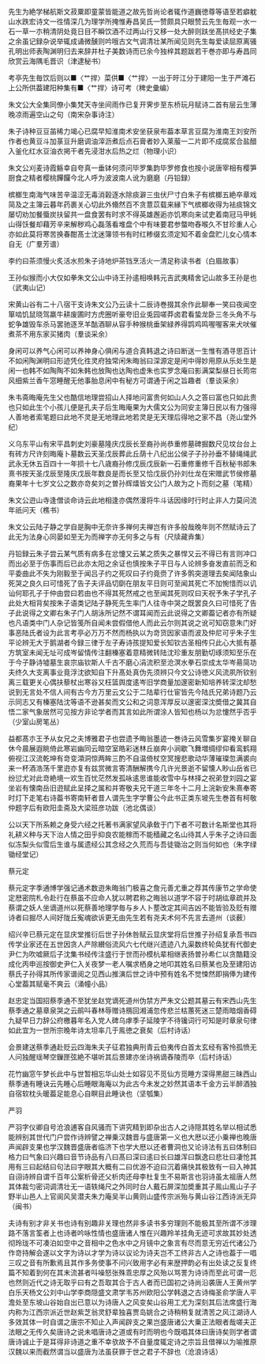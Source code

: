 <!-- { "loadSidebar": true } -->
先生为絶学梯航斯文菽粟即童蒙皆能道之故先哲尚论者辄作道巍徳尊等语至若癖躭山水跌宏诗文一徃情深几为理学所掩惟寿昌吴氏一赞颇具只眼赞云先生毎观一水一石一草一朩稍清阴处竟日目不瞬饮酒不过两山行又移一处大醉则趺坐髙拱经史子集之余虽记録杂说举辄成诵微醺则吟哦古文气调清壮某所闻见则先生每爱读屈原离骚孔明出师表陶渊明归去来辞并杜子美数诗而已余今独梓其题跋若干巻亦即与寿昌同欣赏云海隅毛晋识（津逮秘书）

考亭先生毎饮后则以■〈艹捍〉菜供■〈艹捍〉一出于旴江分于建阳一生于严滩石上公所供葢建阳种集有■〈艹捍〉诗可考（稗史彚编）

朱文公大全集同僚小集梵天寺坐间雨作已复开霁步至东桥玩月赋诗二首有层云生薄晚凉雨遍空山之句（南宋杂事诗注）

朱子诗种豆豆苖稀力竭心已腐早知淮南术安坐获泉布葢本草言豆腐为淮南王刘安所作者也黄豆斗加菉豆升磨调油滓沥煮后点石膏者妙入莱菔一二片即不成腐浆合盐醋入釜化红水豆油衣掲干者先浸泔水后热之烂（物理小识）

朱文公刈麦诗霞觞幸自夸真一垂钵何须问毕罗集韵毕罗修食也按小说唐宰相有樱笋厨食之精者樱桃饆饠今北人呼为波波南人讹为磨磨（丹铅録）

槟榔生南海气味苦辛温涩无毒消榖逐水除痰澼三虫伏尸寸白朱子有槟榔五絶卒章戏简及之主簿云暮年药裹关心切此外翛然百不贪薏苡载来縁下气槟榔收得为袪痰锦文屡切劝加餐蜃炭扶留共一盘食罢有时求不得英雄邂逅亦饥寒向来试吏着南冠马甲蚝山得饫餐却藉芳辛来解秽鸡心磊落看堆盘个中有味要君参螫吻舂喉久不甘珍重人心亦如此莫将寒苦换春酣髙士沈迷簿领书有时红糁缀玄须定知不着金盘贮儿女心情本自无（广羣芳谱）

李约曰茶须慢火炙活水煎朱子诗地炉茶铛烹活火一清足称读书者（白眉故事）

王孙似猴而小大仅如拳朱文公山中诗王孙逺相唤韩元吉武夷精舍记山故多王孙是也（武夷山记）

宋黄山谷有二十八宿干支诗朱文公乃云读十二辰诗巻掇其余作此聊奉一笑曰夜闻空箪啮饥鼠晓驾羸牛耕废圃时方虎圈听豪夸旧业兎园嗟莽卤君看蛰龙卧三冬头角不与蛇争雄毁车杀马罢驰逐烹羊酤酒聊从容手种猴桃垂架緑养得鹍鸡鸣喔喔客来犬吠催煮茶不用东家买猪肉（羣谈采余）

身闲可以养气心闲可以养神身心俱闲与道合真韩退之诗曰断送一生惟有酒寻思百计不如闲陶渊明曰形迹凭化徃灵府独常闲朱晦翁曰深源定是闲中得妙用原从乐处生是闲一也韩不如陶陶不如朱韩也放陶也达陶也虚朱也实罗念庵曰影满棠梨昼日长筠帘风细紫兰香午窓睡醒无他事胎息闲中有秘方可谓通于闲之旨趣者（羣谈采余）

朱韦斋晦庵先生父也酷信地理尝招山人择地问富贵何如山人久之答曰富也只如此贵也只如此生个小孩儿便是孔夫子后生晦庵果为大儒文公为同安主簿日民以有力强得人善地者索笔题曰此地不灵是无地理此地若灵是无天理后得地之家不昌（尧山堂外纪）

义乌东平山有宋平昌刺史刘豪墓隆庆戊辰长至裔孙尚恭重修墓碑掘数尺见坟台台上有砖方尺许刻晦庵卜墓数云天圣戊辰葬此丘荫十八纪出公侯子子孙孙垂不替绳绳武武永无休五百四十一年损十七八歳裔孙修戊辰戊辰新一石重修重修千百秋秘书郎朱熹书按天圣戊辰至隆庆戊辰年数良是而长至又恰戊辰仍孙刘仕龙在宋赠武节侯修墓裔果年十七岁文公之数亦竒矣刘之曽孙辉熺皆文公门人故为之卜而刻之墓（笔精）

朱文公逰山寺逢僧谈命诗云此地相逢亦偶然漫将牛斗话因缘时行时止非人力莫问流年祇问天（樵书）

朱文公云陆子静之学自是胸中无奈许多禅何夫禅岂有许多般哉晚年则不然赋诗云了此无为法身心同晏如至无为而禅字亦无何多之与有（尺牍藏弆集）

丹铅録云朱子尝云某气质有病多在忿懥又云某之质失之暴悍又云不得已有言则冲口而出必至于伤事而后已此亦太阳之余证也慎按朱子平日与人论辨多奋发直前而乏和平委曲此不失为刚毅至于闻吕子约之死叹曰子约竟赍了许多鹘突道理去矣闻陆象山死哭之良久曰可惜死了告子夫评品切劘在朋友平日则可至闻其死亡不加惋惜而以讥讪何耶孔子于仲由尝曰若由也不得其死然戒之也至闻其死则叹曰天祝予朱子学孔子此处大相背矣按朱子语类记陆子静死先生率门人往寺中哭之既罢良久曰可惜死了告子此说得之文卿右朱子门人胡泳所记然不谓耳闻而云此说得之文卿葢记者亦有所疑也凡语类中门人杂记皆笺所自闻未尝假借他人而此云尔则其说之讹可知窃意朱门好事恶陆氏者设为此言考亭必万万不然而杨执以为竒货因家语而波及仲尼可乎朱子生平论辨无大于鹅湖者今録三律于左子寿诗孩提知爱长知钦古圣相传只此心大抵有基方筑室未闻无址可成岑留情传注翻榛塞着意精微转陆沈珍重友朋勤切琢须知至乐在于今子静诗墟墓生哀宗庙钦斯人千古不磨心涓流积至沧溟水拳石崇成太华岑昜简功夫终久大支离事业竟浮沈欲知自下升髙处真伪先须辨只今文公诗徳义风流夙所钦别离三载更关心偶扶藜杖出寒谷又枉篮舆度逺岑旧学商量加邃密新知培养转深沈却愁说到无言处不信人间有古今方万里云文公于二陆辈行仕宦皆先今陆氏兄弟诗题乃云示同志又有榛塞陆沈等语不逊甚矣而文公和之词意浑厚反以邃密深沈奬借之冀其自悟二家气象居然可见按方非论学者而其言如此所谓涂人皆知也杨以为忿懥然乎否乎（少室山房笔丛）

益都髙朩王予从女兄之夫博雅君子也尝遗予晦翁墨迹一巻诗云风雪集岁宴掩关聊自休今晨展遐眺倚此寒岩幽同云暗空室皓彩迷林丘崩奔小涧歇飞舞増绸缪仰看鸾鹤翔俯视江汉流乾坤有竒变澒洞惊两眸三酌不自温倚杖空冥搜悲歌动华薄璀璨忽满裘向来一杯酒浩荡千里逰亦复有兹赏微言寄清酬解携今几许光景逝不留懐人眇山岳省已纷愆尤对此竒絶境一欢生百忧茫然发孤咏逺思谁能收雪中与林择之祝弟登刘园之宴坐岩有懐南岳旧逰赋此呈择之属和并寄敬夫兄干道三年冬十二月上浣新安朱熹奉寄时灯下走笔右诗葢书寄南轩者昔人谓先生字学曹公今此书正类东坡先生巻首有柯敬仲题字后有欧阳圭斋及大梁班彦功跋（池北偶谈）

公以天下所系赖之身受六经之托著书满家望风承敎于门下者不可数计名斯堂也其将礼耕义种与天下治人情之田乎抑良农能稼而不能穑藏之名山待其人乎朱子之诗曰面似冻梨头似雪后生谁与属遗经公其念经之久荒而与吾徒锄治之则当何如也（朱字绿锄经堂记）

蔡元定

蔡元定字季通博学强记通术数逰朱晦翁门极喜之詹元善尤重之荐其传康节之学命使定厯密院札令赴行在蔡虽不应命人犹以聘君称之晦翁以道学不容于时胡纮章疏并及蔡谓之妖人坐谪道州以死蔡善地理学毎与乡人卜塟改定其间吉凶不能皆验及贬有赠诗者曰掘尽人间好陇丘寃魂欲诉更无由先生若有尧夫术何不先言去道州（谈薮）

绍兴辛已蔡元定在显庆堂推衍后世子孙休咎赋云显庆堂将后世推子孙绍复承吾书四传学业家还在五世因贪人产除纉俗流风六七代继兴遗迹八九渠数终轮奂犹有代御史尹仁为吹嘘厥后子沈集书经传注盛行于世而孙模杭辈相继表扬曽孙希仁以贪酷籍没成化丙申巡按御史尹仁入关夜梦一老人嘱求栖身之地叩其姓名曰蔡某也及至建阳访蔡氏子孙得其所传家谱阅之见西山推演后世之诗中预有姓名不觉悚然即捐俸为建传心堂葢其赋毫不爽云（涌幢小品）

赵忠定当国招蔡季通不至犹坐赵党谪死道州伪禁方严朱文公题其墓云有宋西山先生蔡季通之墓章泉哭之云鹃呌春林辱赠诗鴈回湘浦忽传悲兰枯蕙死迷三楚雨暗烟香碍九疑早日力辞公府檄暮年名入党人碑乌虖季子延陵字不待镵词行可知是时章泉句律如此宜为一世所宗晚年诗太坦率几于鳯徳之衰矣（后村诗话）

会景建送蔡季通赴贬云四海朱夫子征君独典刑青云伯夷传白首太玄经有客怜孤愤无人问独醒瑶琴空鏁匣弦絶不堪听其后景建亦坐诗祸谪舂陵而卒（后村诗话）

花竹幽窓午梦长此中与世暂相忘华山处士如容见不觅仙方觅睡方深得黒甜三昧西山蔡季通有睡诀云先睡心后睡眼海庵以为此古今未发之妙然其语本千金方云半醉酒独自宿软枕头暖葢足能息心自瞑目此睡诀也（坚瓠集）

严羽

严羽字仪卿自号沧浪逋客自风骚而下讲究精到即杂出古人之诗隠其姓名举以相试悉能辨别其世代门户尝作诗辨譬之禅乗汉魏晋与盛唐第一义也大厯以还小乗禅也晚唐声闻辟支果也学汉魏晋盛唐者临济下也学大厯以还者曹洞也又论诗法有五曰体制曰格力曰气象曰兴趣曰音节诗品有八曰髙曰深曰逺曰长曰雄浑曰飘逸曰悲壮曰凄怆其用有三曰起结曰句法曰字眼其大概有二曰优游不迫曰沉着痛快其极致有一曰入神其自诩诗辨自谓千百年公案析骨还父析肉还母李杜复生不易斯言也羽诗虽太祖唐人然其体裁匀密词调清壮无一语轶绳尺之外同时台人戴石屏深加奬重其子鳯山鳯山子子野半山邑人上官阆风吴潜夫朱力庵吴半山黄则山盛传宗派殆与黄山谷江西诗派无异（闽书）

夫诗有别才非关书也诗有别趣非关理也然非多读书多穷理则不能极其至所谓不涉理路不落言筌者上也诗者吟咏性情也盛唐诸人惟在兴趣羚羊挂角无迹可求故其妙处透彻玲珑不可凑泊如空中之音相中之色水中之月镜中之象言有尽而意无穷近代诸公乃作竒持解会遂以文字为诗以才学为诗以议论为诗夫岂不工终非古人之诗也葢于一唱三叹之音有所歉焉且其作多务使事不问兴致用字必有来歴押韵必有出处读之反复终篇不知着到何在其末流甚者呌噪怒张殊乖忠厚之风殆以骂詈为诗诗而至此可谓一厄也然则近代之诗无取乎曰有之吾取其合于古人者而已国初之诗尚沿袭唐人王黄州学白乐天杨文公刘中山学李商隠盛文肃学韦苏州欧阳公学韩退之古诗梅圣俞学唐人平澹处至东坡山谷始自出已意以为诗唐人之风变矣山谷用工尤为深刻其后法席盛行海内称为江西宗派近世赵紫芝翁灵舒辈独喜贾岛姚合之诗稍稍复就清苦之风江湖诗人多效其体一时自谓之唐宗不知止入声闻辟支之果岂盛唐诸公大乗正法眼者哉嗟夫正法眼之无传久矣唐诗之说未唱唐诗之道或有时而明也今既唱其体曰唐诗矣则学者谓唐诗诚止于是耳得非诗道之重不幸欤故予不自量度辄定诗之宗旨且借禅以为喻推原汉魏以来而截然谓当以盛唐为法虽获罪于世之君子不辞也（沧浪诗话）

